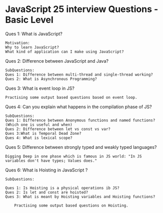 # JavaScript 25 interview Questions - Basic Level

Ques 1: What is JavaScript?

    Motivation:
    Why to learn JavaScript?
    What kind of application can I make using JavaScript?

Ques 2: Difference between JavaScript and Java?

    SubQuestions:
    Ques 1: Difference between multi-thread and single-thread working?
    Ques 2: What is Asynchronous Programming?

Ques 3: What is event loop in JS?

    Practising some output based questions based on event loop.

Ques 4: Can you explain what happens in the compilation phase of JS?

    SubQuestions:
    Ques 1: Difference between Anonymous functions and named functions? (Which one is useful and when)
    Ques 2: Difference between let vs const vs var?
    Ques 3:What is Temporal Dead Zone?
    Ques 4: What is lexical scope?

Ques 5: Difference between strongly typed and weakly typed languages?

    Digging Deep in one phase which is famous in JS world: "In JS variables don't have types; Values does."

Ques 6: What is Hoisting in JavaScript ?

    SubQuestions:

    Ques 1: Is Hoisting is a physical operations ib JS?
    Ques 2: Is let and const are hoisted?
    Ques 3: What is meant by Hoisting variables and Hoisting functions?

        Practising some output based questions on Hoisting.
